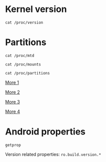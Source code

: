 # Kernel version
`cat /proc/version`

# Partitions
`cat /proc/mtd`

`cat /proc/mounts`

`cat /proc/partitions`

[More 1](http://android.stackexchange.com/questions/5232/how-can-i-view-the-android-internal-partition-table)

[More 2](http://android.stackexchange.com/questions/24119/command-to-list-partitions)

[More 3](http://stackoverflow.com/questions/27641139/how-can-i-identify-partitions-of-an-android-device-from-the-shell)

[More 4](http://forum.xda-developers.com/showthread.php?t=2450045)

# Android properties
`getprop`

Version related properties: `ro.build.version.*`
